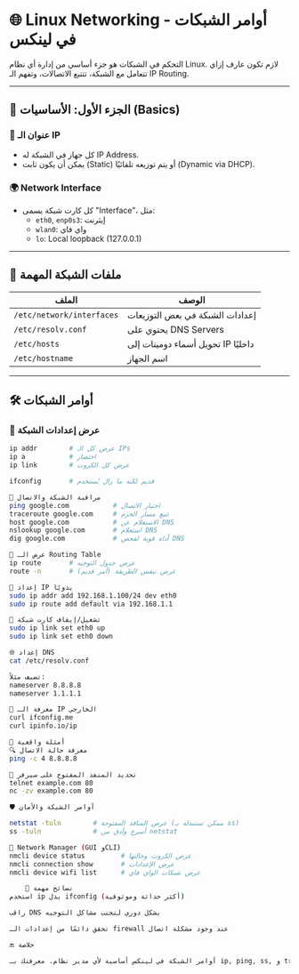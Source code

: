 # 🌐 Linux Networking - أوامر الشبكات في لينكس

التحكم في الشبكات هو جزء أساسي من إدارة أي نظام Linux. لازم تكون عارف إزاي تتعامل مع الشبكة، تتتبع الاتصالات، وتفهم الـ IP Routing.

---

## 🧠 الجزء الأول: الأساسيات (Basics)

### 🔌 عنوان الـ IP
- كل جهاز في الشبكة له IP Address.
- يمكن أن يكون ثابت (Static) أو يتم توزيعه تلقائيًا (Dynamic via DHCP).

### 🌍 Network Interface
- كل كارت شبكة يسمى "Interface"، مثل:
  - `eth0`, `enp0s3`: إيثرنت
  - `wlan0`: واي فاي
  - `lo`: Local loopback (127.0.0.1)

---

## 🧾 ملفات الشبكة المهمة

| الملف | الوصف |
|-------|--------|
| `/etc/network/interfaces` | إعدادات الشبكة في بعض التوزيعات |
| `/etc/resolv.conf` | يحتوي على DNS Servers |
| `/etc/hosts` | تحويل أسماء دومينات إلى IP داخليًا |
| `/etc/hostname` | اسم الجهاز |

---

## 🛠️ أوامر الشبكات

### 📡 عرض إعدادات الشبكة

```bash
ip addr        # عرض كل الـ IPs
ip a           # اختصار
ip link        # عرض كل الكروت

ifconfig       # قديم لكنه ما زال يُستخدم

📶 مراقبة الشبكة والاتصال
ping google.com           # اختبار الاتصال
traceroute google.com     # تتبع مسار الحزم
host google.com           # الاستعلام عن DNS
nslookup google.com       # استعلام DNS
dig google.com            # أداة قوية لفحص DNS

📶 عرض الـ Routing Table
ip route       # عرض جدول التوجيه
route -n       # عرض بنفس الطريقة (أمر قديم)

🔄 إعداد IP يدويًا
sudo ip addr add 192.168.1.100/24 dev eth0
sudo ip route add default via 192.168.1.1

🔗 تشغيل/إيقاف كارت شبكة
sudo ip link set eth0 up
sudo ip link set eth0 down

🌐 إعداد DNS
cat /etc/resolv.conf

تضيف مثلاً:
nameserver 8.8.8.8
nameserver 1.1.1.1

🧪 معرفة الـ IP الخارجي
curl ifconfig.me
curl ipinfo.io/ip

🧪 أمثلة واقعية
🔍 معرفة حالة الاتصال
ping -c 4 8.8.8.8

📡 تحديد المنفذ المفتوح على سيرفر
telnet example.com 80
nc -zv example.com 80

🛡️ أوامر الشبكة والأمان

netstat -tuln        # عرض المنافذ المفتوحة (ممكن تستبدله بـ ss)
ss -tuln             # أسرع وأدق من netstat

🔧 Network Manager (GUI وCLI)
nmcli device status         # عرض الكروت وحالتها
nmcli connection show       # عرض الإعدادات
nmcli device wifi list      # عرض شبكات الواي فاي

	📌 نصائح مهمة
استخدم ip بدل ifconfig (أكثر حداثة وموثوقية)

راقب DNS بشكل دوري لتجنب مشاكل التوجيه

تحقق دائمًا من إعدادات الـ firewall عند وجود مشكلة اتصال

🔚 خلاصة

أوامر الشبكة في لينكس أساسية لأي مدير نظام. معرفتك بـ ip, ping, ss, و traceroute هتخليك تحل أغلب مشاكل الشبكة بسهولة وكفاءة.

